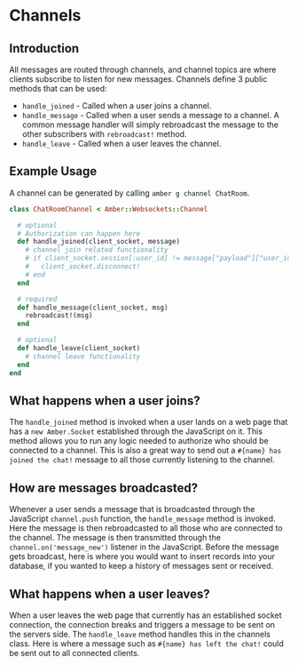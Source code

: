 # Channels

## Introduction

All messages are routed through channels, and channel topics are where clients subscribe to listen for new messages. Channels define 3 public methods that can be used:

* `handle_joined` - Called when a user joins a channel.
* `handle_message` - Called when a user sends a message to a channel.  A common message handler will simply rebroadcast the message to the other subscribers with `rebroadcast!` method.
* `handle_leave` - Called when a user leaves the channel.

## Example Usage

A channel can be generated by calling `amber g channel ChatRoom`.

```ruby
class ChatRoomChannel < Amber::Websockets::Channel

  # optional
  # Authorization can happen here  
  def handle_joined(client_socket, message)
    # channel join related functionality
    # if client_socket.session[:user_id] != message["payload"]["user_id"]
    #   client_socket.disconnect!
    # end
  end

  # required
  def handle_message(client_socket, msg)
    rebroadcast!(msg)
  end

  # optional
  def handle_leave(client_socket)
    # channel leave functionality    
  end
end
```

## What happens when a user joins?

The `handle_joined` method is invoked when a user lands on a web page that has a `new Amber.Socket` established through the JavaScript on it.
This method allows you to run any logic needed to authorize who should be connected to a channel. This is also a great 
way to send out a `#{name} has joined the chat!` message to all those currently listening to the channel.

## How are messages broadcasted?

Whenever a user sends a message that is broadcasted through the JavaScript `channel.push` function, the `handle_message` method is invoked. 
Here the message is then rebroadcasted to all those who are connected to the channel. The message is then transmitted through the 
`channel.on('message_new')` listener in the JavaScript. Before the message gets broadcast, here is where you would want to insert records into your 
database, if you wanted to keep a history of messages sent or received.

## What happens when a user leaves?

When a user leaves the web page that currently has an established socket connection, the connection breaks and triggers a message to be sent 
on the servers side. The `handle_leave` method handles this in the channels class. Here is where a message such as `#{name} has left the chat!` could 
be sent out to all connected clients.

